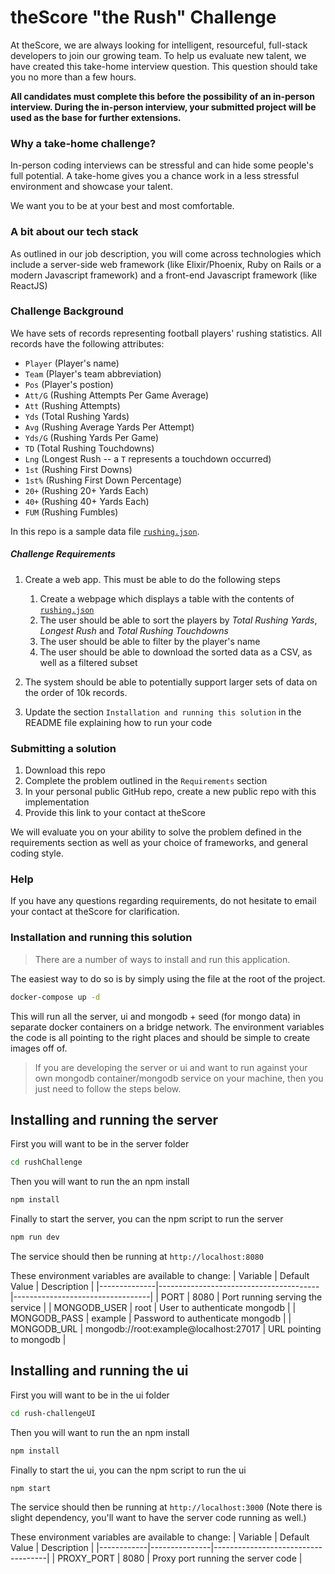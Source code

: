 # theScore "the Rush" Challenge

At theScore, we are always looking for intelligent, resourceful, full-stack developers to join our growing team. To help us evaluate new talent, we have created this take-home interview question. This question should take you no more than a few hours.

**All candidates must complete this before the possibility of an in-person interview. During the in-person interview, your submitted project will be used as the base for further extensions.**

### Why a take-home challenge?

In-person coding interviews can be stressful and can hide some people's full potential. A take-home gives you a chance work in a less stressful environment and showcase your talent.

We want you to be at your best and most comfortable.

### A bit about our tech stack

As outlined in our job description, you will come across technologies which include a server-side web framework (like Elixir/Phoenix, Ruby on Rails or a modern Javascript framework) and a front-end Javascript framework (like ReactJS)

### Challenge Background

We have sets of records representing football players' rushing statistics. All records have the following attributes:

- `Player` (Player's name)
- `Team` (Player's team abbreviation)
- `Pos` (Player's postion)
- `Att/G` (Rushing Attempts Per Game Average)
- `Att` (Rushing Attempts)
- `Yds` (Total Rushing Yards)
- `Avg` (Rushing Average Yards Per Attempt)
- `Yds/G` (Rushing Yards Per Game)
- `TD` (Total Rushing Touchdowns)
- `Lng` (Longest Rush -- a `T` represents a touchdown occurred)
- `1st` (Rushing First Downs)
- `1st%` (Rushing First Down Percentage)
- `20+` (Rushing 20+ Yards Each)
- `40+` (Rushing 40+ Yards Each)
- `FUM` (Rushing Fumbles)

In this repo is a sample data file [`rushing.json`](/rushing.json).

##### Challenge Requirements

1. Create a web app. This must be able to do the following steps
   1. Create a webpage which displays a table with the contents of [`rushing.json`](/rushing.json)
   2. The user should be able to sort the players by _Total Rushing Yards_, _Longest Rush_ and _Total Rushing Touchdowns_
   3. The user should be able to filter by the player's name
   4. The user should be able to download the sorted data as a CSV, as well as a filtered subset
2. The system should be able to potentially support larger sets of data on the order of 10k records.

3. Update the section `Installation and running this solution` in the README file explaining how to run your code

### Submitting a solution

1. Download this repo
2. Complete the problem outlined in the `Requirements` section
3. In your personal public GitHub repo, create a new public repo with this implementation
4. Provide this link to your contact at theScore

We will evaluate you on your ability to solve the problem defined in the requirements section as well as your choice of frameworks, and general coding style.

### Help

If you have any questions regarding requirements, do not hesitate to email your contact at theScore for clarification.

### Installation and running this solution

> There are a number of ways to install and run this application.

The easiest way to do so is by simply using the file at the root of the project.

```bash
docker-compose up -d
```

This will run all the server, ui and mongodb + seed (for mongo data) in separate docker containers on a bridge network. The environment variables the code is all pointing to the right places and should be simple to create images off of.

> If you are developing the server or ui and want to run against your own mongodb container/mongodb service on your machine, then you just need to follow the steps below.

## Installing and running the server

First you will want to be in the server folder

```bash
cd rushChallenge
```

Then you will want to run the an npm install

```bash
npm install
```

Finally to start the server, you can the npm script to run the server

```bash
npm run dev
```

The service should then be running at `http://localhost:8080`

These environment variables are available to change:
| Variable | Default Value | Description |
|--------------|----------------------------------------|----------------------------------|
| PORT | 8080 | Port running serving the service |
| MONGODB_USER | root | User to authenticate mongodb |
| MONGODB_PASS | example | Password to authenticate mongodb |
| MONGODB_URL | mongodb://root:example@localhost:27017 | URL pointing to mongodb |

## Installing and running the ui

First you will want to be in the ui folder

```bash
cd rush-challengeUI
```

Then you will want to run the an npm install

```bash
npm install
```

Finally to start the ui, you can the npm script to run the ui

```bash
npm start
```

The service should then be running at `http://localhost:3000` (Note there is slight dependency, you'll want to have the server code running as well.)

These environment variables are available to change:
| Variable | Default Value | Description |
|------------|---------------|------------------------------------|
| PROXY_PORT | 8080 | Proxy port running the server code |
